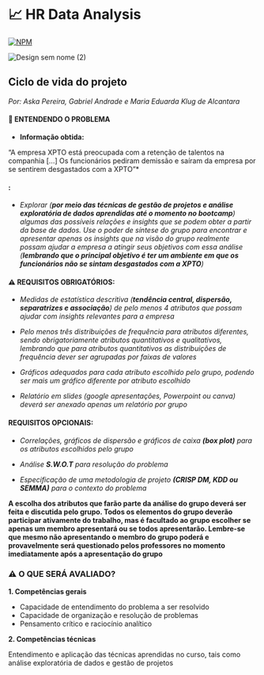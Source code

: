 # 📈 HR Data Analysis

[![NPM](https://img.shields.io/npm/l/react)](https://github.com/GaabrielCoosta/Changelle_HandTalk/blob/main/LICENSE)

![Design sem nome (2)](https://github.com/GaabrielCoosta/SoulCode/assets/108695592/e93df3c2-3724-40d9-840c-451c683d9229)

## Ciclo de vida do projeto

*Por: Aska Pereira, Gabriel Andrade e Maria Eduarda Klug de Alcantara*

#### 📌 ENTENDENDO O PROBLEMA 

- **Informação obtida:**

“A empresa XPTO está preocupada com a retenção de talentos na companhia [...] Os funcionários pediram demissão e saíram da empresa por se sentirem desgastados com a XPTO”*

#### :

- *Explorar (**por meio das técnicas de gestão de projetos e análise exploratória de dados aprendidas até o momento no bootcamp**) algumas das possíveis relações e insights que se podem obter a partir da base de dados. Use o poder de síntese do grupo para encontrar e apresentar apenas os insights que na visão do grupo realmente possam ajudar a empresa a atingir seus objetivos com essa análise (**lembrando que o principal objetivo é ter um ambiente em que os funcionários não se sintam desgastados com a XPTO**)*

#### ⚠️ REQUISITOS OBRIGATÓRIOS:
     
- *Medidas de estatística descritiva (**tendência central, dispersão, separatrizes e associação**) de pelo menos 4 atributos que possam ajudar com insights relevantes para a empresa*
    
- *Pelo menos três distribuições de frequência para atributos diferentes, sendo obrigatoriamente atributos quantitativos e qualitativos, lembrando que para atributos quantitativos as distribuições de frequência dever ser agrupadas por faixas de valores*

- *Gráficos adequados para cada atributo escolhido pelo grupo, podendo ser mais um gráfico diferente por atributo escolhido*

- *Relatório em slides (google apresentações, Powerpoint ou canva) deverá ser anexado apenas um relatório por grupo*

####  REQUISITOS OPCIONAIS:
  
- *Correlações, gráficos de dispersão e gráficos de caixa **(box plot)** para os atributos escolhidos pelo grupo*
 
- *Análise **S.W.O.T** para resolução do problema*

- *Especificação de uma metodologia de projeto **(CRISP DM, KDD ou SEMMA)** para o contexto do problema*


**A escolha dos atributos que farão parte da análise do grupo deverá ser feita e discutida pelo grupo. Todos os elementos do grupo deverão participar ativamente do trabalho, mas é facultado ao grupo escolher se apenas um membro apresentará ou se todos apresentarão. Lembre-se que mesmo não apresentando o membro do grupo poderá e provavelmente será questionado pelos professores no momento imediatamente após a apresentação do grupo**


### ⚠️ O QUE SERÁ AVALIADO?

**1. Competências gerais**
    
- Capacidade de entendimento do problema a ser resolvido
- Capacidade de organização e resolução de problemas
- Pensamento crítico e raciocínio analítico


**2. Competências técnicas**
    
Entendimento e aplicação das técnicas aprendidas no curso, tais como análise exploratória de dados e gestão de projetos


